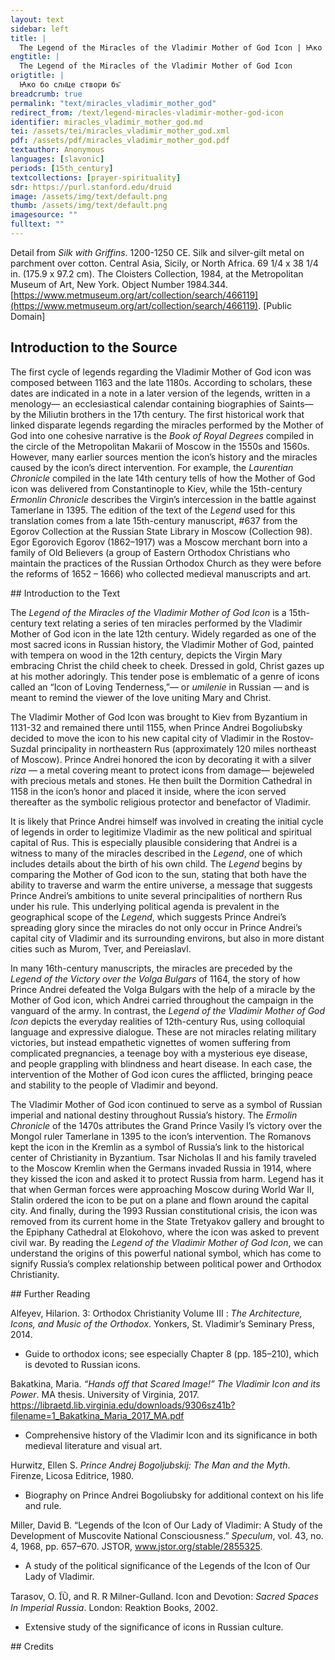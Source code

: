 ```yaml
---
layout: text
sidebar: left
title: |
  The Legend of the Miracles of the Vladimir Mother of God Icon | Ꙗко бо слн҃це створи бъ҃
engtitle: |
  The Legend of the Miracles of the Vladimir Mother of God Icon
origtitle: |
  Ꙗко бо слн҃це створи бъ҃
breadcrumb: true
permalink: "text/miracles_vladimir_mother_god"
redirect_from: /text/legend-miracles-vladimir-mother-god-icon
identifier: miracles_vladimir_mother_god.md
tei: /assets/tei/miracles_vladimir_mother_god.xml
pdf: /assets/pdf/miracles_vladimir_mother_god.pdf
textauthor: Anonymous
languages: [slavonic]
periods: [15th_century]
textcollections: [prayer-spirituality]
sdr: https://purl.stanford.edu/druid 
image: /assets/img/text/default.png
thumb: /assets/img/text/default.png
imagesource: ""
fulltext: ""
---
```

 Detail from _Silk with Griffins_. 1200-1250 CE. Silk and silver-gilt metal on parchment over cotton. Central Asia, Sicily, or North Africa. 69 1/4 x 38 1/4 in. (175.9 x 97.2 cm). The Cloisters Collection, 1984, at the Metropolitan Museum of Art, New York. Object Number 1984.344. [https://www.metmuseum.org/art/collection/search/466119](https://www.metmuseum.org/art/collection/search/466119). [Public Domain]
 
## Introduction to the Source 
<p>The first cycle of legends regarding the Vladimir Mother of God icon was composed between 1163 and the late 1180s. According to scholars, these dates are indicated in a note in a later version of the legends, written in a menology— an ecclesiastical calendar containing biographies of Saints— by the Miliutin brothers in the 17th century. The first historical work that linked disparate legends regarding the miracles performed by the Mother of God into one cohesive narrative is the <em>Book of Royal Degrees</em> compiled in the circle of the Metropolitan Makarii of Moscow in the 1550s and 1560s. However, many earlier sources mention the icon’s history and the miracles caused by the icon’s direct intervention. For example, the <em>Laurentian Chronicle</em> compiled in the late 14th century tells of how the Mother of God icon was delivered from Constantinople to Kiev, while the 15th-century <em>Ermonlin Chronicle</em> describes the Virgin’s intercession in the battle against Tamerlane in 1395. The edition of the text of the <em>Legend</em> used for this translation comes from a late 15th-century manuscript, #637 from the Egorov Collection at the Russian State Library in Moscow (Collection 98). Egor Egorovich Egorov (1862–1917) was a Moscow merchant born into a family of Old Believers (a group of Eastern Orthodox Christians who maintain the practices of the Russian Orthodox Church as they were before the reforms of 1652 – 1666) who collected medieval manuscripts and art.</p>
## Introduction to the Text 
<p>The <em>Legend of the Miracles of the Vladimir Mother of God Icon</em> is a 15th-century text relating a series of ten miracles performed by the Vladimir Mother of God icon in the late 12th century. Widely regarded as one of the most sacred icons in Russian history, the Vladimir Mother of God, painted with tempera on wood in the 12th century, depicts the Virgin Mary embracing Christ the child cheek to cheek. Dressed in gold, Christ gazes up at his mother adoringly. This tender pose is emblematic of a genre of icons called an “Icon of Loving Tenderness,”— or <em>umilenie</em> in Russian — and is meant to remind the viewer of the love uniting Mary and Christ.</p> <p>The Vladimir Mother of God Icon was brought to Kiev from Byzantium in 1131-32 and remained there until 1155, when Prince Andrei Bogoliubsky decided to move the icon to his new capital city of Vladimir in the Rostov-Suzdal principality in northeastern Rus (approximately 120 miles northeast of Moscow). Prince Andrei honored the icon by decorating it with a silver <em>riza </em>— a metal covering meant to protect icons from damage— bejeweled with precious metals and stones. He then built the Dormition Cathedral in 1158 in the icon’s honor and placed it inside, where the icon served thereafter as the symbolic religious protector and benefactor of Vladimir.</p> <p>It is likely that Prince Andrei himself was involved in creating the initial cycle of legends in order to legitimize Vladimir as the new political and spiritual capital of Rus. This is especially plausible considering that Andrei is a witness to many of the miracles described in the <em>Legend</em>, one of which includes details about the birth of his own child. The <em>Legend</em> begins by comparing the Mother of God icon to the sun, stating that both have the ability to traverse and warm the entire universe, a message that suggests Prince Andrei’s ambitions to unite several principalities of northern Rus under his rule. This underlying political agenda is prevalent in the geographical scope of the <em>Legend</em>, which suggests Prince Andrei’s spreading glory since the miracles do not only occur in Prince Andrei’s capital city of Vladimir and its surrounding environs, but also in more distant cities such as Murom, Tver, and Pereiaslavl.</p> <p>In many 16th-century manuscripts, the miracles are preceded by the <em>Legend of the Victory over the Volga Bulgars</em> of 1164, the story of how Prince Andrei defeated the Volga Bulgars with the help of a miracle by the Mother of God icon, which Andrei carried throughout the campaign in the vanguard of the army. In contrast, the <em>Legend of the Vladimir Mother of God Icon</em> depicts the everyday realities of 12th-century Rus, using colloquial language and expressive dialogue. These are not miracles relating military victories, but instead empathetic vignettes of women suffering from complicated pregnancies, a teenage boy with a mysterious eye disease, and people grappling with blindness and heart disease. In each case, the intervention of the Mother of God icon cures the afflicted, bringing peace and stability to the people of Vladimir and beyond.</p> <p>The Vladimir Mother of God icon continued to serve as a symbol of Russian imperial and national destiny throughout Russia’s history. The <em>Ermolin Chronicle</em> of the 1470s attributes the Grand Prince Vasily I’s victory over the Mongol ruler Tamerlane in 1395 to the icon’s intervention. The Romanovs kept the icon in the Kremlin as a symbol of Russia’s link to the historical center of Christianity in Byzantium. Tsar Nicholas II and his family traveled to the Moscow Kremlin when the Germans invaded Russia in 1914, where they kissed the icon and asked it to protect Russia from harm. Legend has it that when German forces were approaching Moscow during World War II, Stalin ordered the icon to be put on a plane and flown around the capital city. And finally, during the 1993 Russian constitutional crisis, the icon was removed from its current home in the State Tretyakov gallery and brought to the Epiphany Cathedral at Elokohovo, where the icon was asked to prevent civil war. By reading the <em>Legend of the Vladimir Mother of God Icon</em>, we can understand the origins of this powerful national symbol, which has come to signify Russia’s complex relationship between political power and Orthodox Christianity. </p>
## Further Reading 
<p>Alfeyev, Hilarion. 3: Orthodox Christianity Volume III : <em>The Architecture, Icons, and Music of the Orthodox</em>. Yonkers, St. Vladimir’s Seminary Press, 2014.</p> <ul> <li>Guide to orthodox icons; see especially Chapter 8 (pp. 185–210), which is devoted to Russian icons.</li> </ul> <p>Bakatkina, Maria. <em>“Hands off that Scared Image!” The Vladimir Icon and its Power</em>. MA thesis. University of Virginia, 2017. <a href="https://libraetd.lib.virginia.edu/downloads/9306sz41b?filename=1_Bakatkina_Maria_2017_MA.pdf">https://libraetd.lib.virginia.edu/downloads/9306sz41b?filename=1_Bakatkina_Maria_2017_MA.pdf</a></p> <ul> <li>Comprehensive history of the Vladimir Icon and its significance in both medieval literature and visual art.</li> </ul> <p>Hurwitz, Ellen S. <em>Prince Andrej Bogoljubskij: The Man and the Myth</em>. Firenze, Licosa Editrice, 1980.</p> <ul> <li>Biography on Prince Andrei Bogoliubsky for additional context on his life and rule.</li> </ul> <p>Miller, David B. “Legends of the Icon of Our Lady of Vladimir: A Study of the Development of Muscovite National Consciousness.” <em>Speculum</em>, vol. 43, no. 4, 1968, pp. 657–670. JSTOR, <a href="http://www.jstor.org/stable/2855325">www.jstor.org/stable/2855325</a>.</p> <ul> <li>A study of the political significance of the Legends of the Icon of Our Lady of Vladimir.</li> </ul> <p>Tarasov, O. I︠U︡, and R. R Milner-Gulland. Icon and Devotion: <em>Sacred Spaces In Imperial Russia</em>. London: Reaktion Books, 2002.</p> <ul> <li>Extensive study of the significance of icons in Russian culture.</li> </ul>
## Credits

